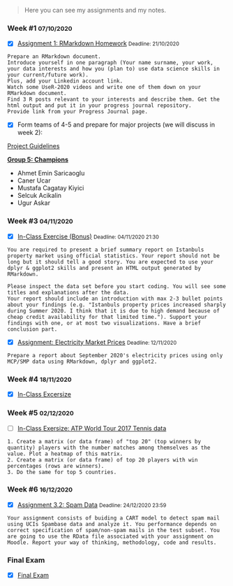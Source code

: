 >  Here you can see my assignments and my notes.

### Week #1 <small>07/10/2020</small>
- [x] [Assignment 1: RMarkdown Homework](Week_01_Assignment_01.html) <small>Deadline: 21/10/2020</small>

```
Prepare an RMarkdown document. 
Introduce yourself in one paragraph (Your name surname, your work, your data interests and how you (plan to) use data science skills in your current/future work). 
Plus, add your Linkedin account link. 
Watch some UseR-2020 videos and write one of them down on your RMarkdown document. 
Find 3 R posts relevant to your interests and describe them. Get the html output and put it in your progress journal repository. 
Provide link from your Progress Journal page. 
```

- [x] Form teams of 4-5 and prepare for major projects (we will discuss in week 2):

[Project Guidelines](https://mef-bda503.github.io/files/project_guidelines.html)

**[Group 5: Champions](https://pjournal.github.io/mef04g-champions/)**
 
 - Ahmet Emin Saricaoglu
 - Caner Ucar
 - Mustafa Cagatay Kiyici
 - Selcuk Acikalin
 - Ugur Askar

### Week #3 <small>04/11/2020</small>
- [x] [In-Class Exercise (Bonus)](Week_03_In_Class_Excersize.html) <small>Deadline: 04/11/2020 21:30</small>

```
You are required to present a brief summary report on Istanbuls property market using official statistics. Your report should not be long but it should tell a good story. You are expected to use your dplyr & ggplot2 skills and present an HTML output generated by RMarkdown.

Please inspect the data set before you start coding. You will see some titles and explanations after the data.
Your report should include an introduction with max 2-3 bullet points about your findings (e.g. "Istanbuls property prices increased sharply during Summer 2020. I think that it is due to high demand because of cheap credit availability for that limited time."). Support your findings with one, or at most two visualizations. Have a brief conclusion part.
```

- [x] [Assignment: Electricity Market Prices](Week_03_Assignment_Electricity_Market_Prices.html) <small>Deadline: 12/11/2020</small>

```
Prepare a report about September 2020's electricity prices using only MCP/SMP data using RMarkdown, dplyr and ggplot2.
```

### Week #4 <small>18/11/2020</small>

- [x] [In-Class Excersize](https://uguraskar.shinyapps.io/Week_04_In_Class_Excersize/)

### Week #5 <small>02/12/2020</small>

- [ ] [In-Class Exersize: ATP World Tour 2017 Tennis data](Week_05_In_Class_Excersize.html)

```
1. Create a matrix (or data frame) of "top 20" (top winners by quantity) players with the number matches among themselves as the value. Plot a heatmap of this matrix.
2. Create a matrix (or data frame) of top 20 players with win percentages (rows are winners).
3. Do the same for top 5 countries.
```

### Week #6 <small>16/12/2020</small>

- [x] [Assignment 3.2: Spam Data](Week_06_Assignment_Spam_Data.html) <small>Deadline: 24/12/2020 23:59</small>

```
Your assignment consists of buiding a CART model to detect spam mail using UCIs Spambase data and analyze it. You performance depends on correct specification of spam/non-spam mails in the test subset. You are going to use the RData file associated with your assignment on Moodle. Report your way of thinking, methodology, code and results.
```

### Final Exam

- [x] [Final Exam](Final.html)